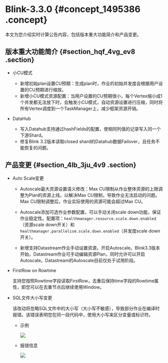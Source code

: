 # Blink-3.3.0 {#concept_1495386 .concept}

本文为您介绍实时计算公告内容，包括版本重大功能简介和产品变更。

## 版本重大功能简介 {#section_hqf_4vg_ev8 .section}

-   小CU模式 

    -   新增初始plan设置CU预期：生成plan时，作业的初始并发度会根据用户设置的CU预期进行缩放。
    -   新增小CU模式资源配置：当用户设置的CU预期很小，每个Vertex缩小成1个并发都无法放下时，会触发小CU模式，自动资源设置进行压缩，同时将所有Vertex调度到一个TaskManager上，减少框架资源开销。
-   DataHub 

    -   写入Datahub支持通过hashFields的配置，使相同列值的记录写入同一个下游Shard。
    -   修复Blink 3.2版本读取closed shard的Datahub数据Failover，且任务不能恢复的问题。

## 产品变更 {#section_4lb_3ju_4v9 .section}

-   Auto Scale变更 
    -   Autoscale最大资源设置语义修改：Max CU限制从作业整体资源的上限调整为Plan的资源上线，以解决Max CU限制，导致作业无法启动的问题。Max CU限制调整后，作业实际使用的资源可能会超过Max CU。

    -   Autoscale添加可选作业参数配置，可以手动关闭scale down功能，保证作业稳定性。配置项：`healthmanager.resource.scale.down.enabled`（资源scale down开关）和 `healthmanager.parallelism.scale.down.enabled`（并发度scale down开关）。
    -   新增支持Datastream作业手动设置资源，开启Autoscale。Blink3.3版本开始，Datastream作业可手动编辑资源Plan，同时允许可以开启Autoscale。Datastream的Autoscale目前仅处于试用阶段。
-   FirstRow on Rowtime 

    支持您按照Rowtime字段读取FirstRow，去重后保持time字段的Rowtime属性，即您可以在去重节点后继续使用Window。

-   SQL文件大小写变更 

    该改动将忽略SQL文件中的大小写（大小写不敏感），导致部分作业在编译时报错。该错误表明您在同一段代码中，使用大小写来区分变量或标识符。

    -   示例

        ![](http://static-aliyun-doc.oss-cn-hangzhou.aliyuncs.com/assets/img/1188120/156473321254208_zh-CN.png)

    -   报错信息

        ![](images/54209_zh-CN.jpeg)


